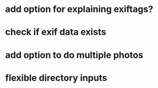 # add option for explaining exiftags?
# check if exif data exists
# add option to do multiple photos
# flexible directory inputs
